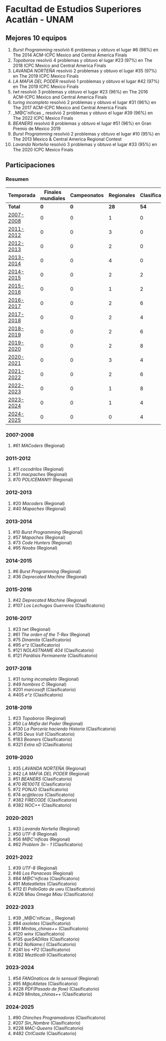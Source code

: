 ---
---

# Facultad de Estudios Superiores Acatlán - UNAM

## Mejores 10 equipos

1. _Burst Programming_ resolvió 6 problemas y obtuvo el lugar #6 (98%) en The 2014 ACM-ICPC Mexico and Central America Finals
1. _Topoboros_ resolvió 4 problemas y obtuvo el lugar #23 (97%) en The 2018 ICPC Mexico and Central America Finals
1. _LAVANDA NORTEÑA_ resolvió 2 problemas y obtuvo el lugar #35 (97%) en The 2019 ICPC Mexico Finals
1. _LA MAFIA DEL PODER_ resolvió 1 problemas y obtuvo el lugar #42 (97%) en The 2019 ICPC Mexico Finals
1. _twt_ resolvió 3 problemas y obtuvo el lugar #23 (96%) en The 2016 ACM-ICPC Mexico and Central America Finals
1. _turing incompleto_ resolvió 2 problemas y obtuvo el lugar #31 (96%) en The 2017 ACM-ICPC Mexico and Central America Finals
1. _M@C'nificas _ resolvió 2 problemas y obtuvo el lugar #39 (96%) en The 2022 ICPC Mexico Finals
1. _BEANERS_ resolvió 8 problemas y obtuvo el lugar #51 (96%) en Gran Premio de Mexico 2019
1. _Burst Programming_ resolvió 2 problemas y obtuvo el lugar #10 (95%) en The 2013 Mexico & Central America Regional Contest
1. _Lavanda Norteña_ resolvió 3 problemas y obtuvo el lugar #33 (95%) en The 2020 ICPC Mexico Finals

## Participaciones

### Resumen

| Temporada | Finales mundiales | Campeonatos | Regionales | Clasificatorios | Equipos |
| --- | --- | --- | --- | --- | --- |
| **Total** | **0** | **0** | **28** | **54** | **64** |
| [2007-2008](#2007-2008) | 0 | 0 | 1 | 0 | 1 |
| [2011-2012](#2011-2012) | 0 | 0 | 3 | 0 | 3 |
| [2012-2013](#2012-2013) | 0 | 0 | 2 | 0 | 2 |
| [2013-2014](#2013-2014) | 0 | 0 | 4 | 0 | 4 |
| [2014-2015](#2014-2015) | 0 | 0 | 2 | 2 | 2 |
| [2015-2016](#2015-2016) | 0 | 0 | 1 | 2 | 2 |
| [2016-2017](#2016-2017) | 0 | 0 | 2 | 6 | 6 |
| [2017-2018](#2017-2018) | 0 | 0 | 2 | 4 | 4 |
| [2018-2019](#2018-2019) | 0 | 0 | 2 | 6 | 6 |
| [2019-2020](#2019-2020) | 0 | 0 | 2 | 8 | 8 |
| [2020-2021](#2020-2021) | 0 | 0 | 3 | 4 | 4 |
| [2021-2022](#2021-2022) | 0 | 0 | 2 | 6 | 6 |
| [2022-2023](#2022-2023) | 0 | 0 | 1 | 8 | 8 |
| [2023-2024](#2023-2024) | 0 | 0 | 1 | 4 | 4 |
| [2024-2025](#2024-2025) | 0 | 0 | 0 | 4 | 4 |

### 2007-2008

1. #61 _MACoders_ (Regional)

### 2011-2012

1. #11 _cocodrilos_ (Regional)
1. #31 _macpaches_ (Regional)
1. #70 _POLICEMAN!!!_ (Regional)

### 2012-2013

1. #20 _Macoders_ (Regional)
1. #40 _Mapaches_ (Regional)

### 2013-2014

1. #10 _Burst Programming_ (Regional)
1. #57 _Mapaches_ (Regional)
1. #73 _Code Hunters_ (Regional)
1. #95 _Noobs_ (Regional)

### 2014-2015

1. #6 _Burst Programming_ (Regional)
1. #36 _Deprecated Machine_ (Regional)

### 2015-2016

1. #42 _Deprecated Machine_ (Regional)
1. #107 _Los Lechugos Guerreros_ (Clasificatorio)

### 2016-2017

1. #23 _twt_ (Regional)
1. #61 _The orden of the T-Rex_ (Regional)
1. #75 _Dinamita_ (Clasificatorio)
1. #95 _e^z_ (Clasificatorio)
1. #121 _NOLASTNAME 404_ (Clasificatorio)
1. #121 _Parálisis Permanente_ (Clasificatorio)

### 2017-2018

1. #31 _turing incompleto_ (Regional)
1. #49 _hombres C_ (Regional)
1. #201 _marcosoft_ (Clasificatorio)
1. #405 _e^z_ (Clasificatorio)

### 2018-2019

1. #23 _Topoboros_ (Regional)
1. #50 _La Mafia del Poder_ (Regional)
1. #130 _La Parcería haciendo Historia_ (Clasificatorio)
1. #135 _Deus Vult_ (Clasificatorio)
1. #183 _Beaners_ (Clasificatorio)
1. #321 _Extra xD_ (Clasificatorio)

### 2019-2020

1. #35 _LAVANDA NORTEÑA_ (Regional)
1. #42 _LA MAFIA DEL PODER_ (Regional)
1. #51 _BEANERS_ (Clasificatorio)
1. #70 _RE100TE_ (Clasificatorio)
1. #72 _PONJO_ (Clasificatorio)
1. #74 _ac@tlecos_ (Clasificatorio)
1. #382 _FIRECODE_ (Clasificatorio)
1. #382 _NOC++_ (Clasificatorio)

### 2020-2021

1. #33 _Lavanda Norteña_ (Regional)
1. #50 _UTF-8_ (Regional)
1. #56 _M@C'nificas_ (Regional)
1. #62 _Problem 3n - 1_ (Clasificatorio)

### 2021-2022

1. #39 _UTF-8_ (Regional)
1. #46 _Los Panaceas_ (Regional)
1. #84 _M@C'nificas_ (Clasificatorio)
1. #91 _Mateatletas_ (Clasificatorio)
1. #112 _El PolloGato de uwu_ (Clasificatorio)
1. #226 _Miau Omega Miau_ (Clasificatorio)

### 2022-2023

1. #39 _M@C'nificas _ (Regional)
1. #84 _axolotes_ (Clasificatorio)
1. #91 _Minitas_chinas++_ (Clasificatorio)
1. #120 _winx_ (Clasificatorio)
1. #135 _queSADillas_ (Clasificatorio)
1. #142 _NoName:(_ (Clasificatorio)
1. #241 _los +P2_ (Clasificatorio)
1. #382 _Meztlicalli_ (Clasificatorio)

### 2023-2024

1. #54 _FANGnaticos de lo sensual_ (Regional)
1. #95 _M@cAtletas_ (Clasificatorio)
1. #228 _PDF(Pasado de flow)_ (Clasificatorio)
1. #429 _Minitas_chinas++_ (Clasificatorio)

### 2024-2025

1. #90 _Chinches Programadoras_ (Clasificatorio)
1. #207 _Sin_Nombre_ (Clasificatorio)
1. #228 _MAC-Queens_ (Clasificatorio)
1. #482 _CtrlCastle_ (Clasificatorio)



